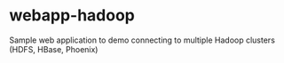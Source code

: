# webapp-hadoop
Sample web application to demo connecting to multiple Hadoop clusters (HDFS, HBase, Phoenix)
